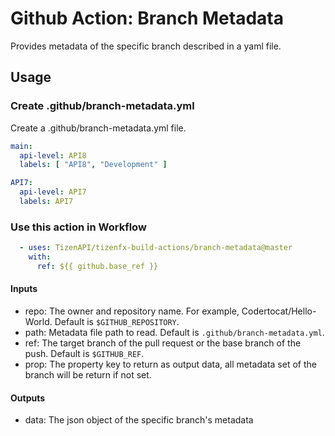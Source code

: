# Github Action: Branch Metadata

Provides metadata of the specific branch described in a yaml file.

## Usage

### Create .github/branch-metadata.yml
Create a .github/branch-metadata.yml file.

```yaml
main:
  api-level: API8
  labels: [ "API8", "Development" ]

API7:
  api-level: API7
  labels: API7
```

### Use this action in Workflow
```yaml
  - uses: TizenAPI/tizenfx-build-actions/branch-metadata@master
    with:
      ref: ${{ github.base_ref }}
```

#### Inputs
  - repo: The owner and repository name. For example, Codertocat/Hello-World. Default is `$GITHUB_REPOSITORY`.
  - path: Metadata file path to read. Default is `.github/branch-metadata.yml`.
  - ref: The target branch of the pull request or the base branch of the push. Default is `$GITHUB_REF`.
  - prop: The property key to return as output data, all metadata set of the branch will be return if not set.

#### Outputs
  - data: The json object of the specific branch's metadata
